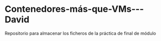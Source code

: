 # Contenedores-más-que-VMs---David
Repositorio para almacenar los ficheros de la práctica de final de módulo
